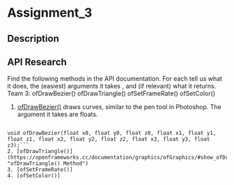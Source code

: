 # Assignment_3

## Description
 
## API Research
Find the following methods in the API documentation.  For each tell us what it does, the (easiest) arguments it takes , and (if relevant) what it returns.
Team 3: ofDrawBezier() ofDrawTriangle() ofSetFrameRate()  ofSetColor()  
1. [ofDrawBezier()](https://openframeworks.cc/documentation/graphics/ofGraphics/#show_ofDrawBezier "ofDrawBezier() Method") draws curves, similar to the pen tool in Photoshop. The argument it takes are floats.
```void ofDrawBezier(float x0, float y0, float x1, float y1, float x2, float y2, float x3, float y3);  
        
void ofDrawBezier(float x0, float y0, float z0, float x1, float y1, float z1, float x2, float y2, float z2, float x3, float y3, float z3);```  
2. [ofDrawTriangle()](https://openframeworks.cc/documentation/graphics/ofGraphics/#show_ofDrawTriangle "ofDrawTriangle() Method")  
3. [ofSetFrameRate()]  
4. [ofSetColor()]  


